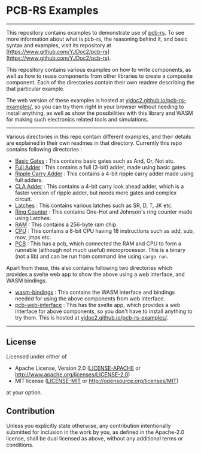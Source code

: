 # PCB-RS Examples

---

This repository contains examples to demonstrate use of [pcb-rs](https://www.github.com/YJDoc2/pcb-rs). To see more information about what is pcb-rs, the reasoning behind it, and basic syntax and examples, visit its repository at [https://www.github.com/YJDoc2/pcb-rs](https://www.github.com/YJDoc2/pcb-rs).

This repository contains various examples on how to write components, as well as how to reuse components from other libraries to create a composite component. Each of the directories contain their own readme describing the that particular example.

The web version of these examples is hosted at [yjdoc2.github.io/pcb-rs-examples/](https://yjdoc2.github.io/pcb-rs-examples/), so you can try them right in your browser without needing to install anything, as well as show the possibilities with this library and WASM for making such electronics related tools and simulations.

---

Various directories in this repo contain different examples, and their details are explained in their own readmes in that directory. Currently this repo contains following directories :

- [Basic Gates](./basic-gates/) : This contains basic gates such as And, Or, Not etc.
- [Full Adder](./full-adder/) : This contains a full (3-bit) adder, made using basic gates.
- [Ripple Carry Adder](./ripple-carry-adder/) : This contains a 4-bit ripple carry adder made using full adders.
- [CLA Adder](./cla-adder/) : This contains a 4-bit carry look ahead adder, which is a faster version of ripple adder, but needs more gates and complex circuit.
- [Latches](./latches/) : This contains various latches such as SR, D, T, JK etc.
- [Ring Counter](./ring-counter/) : This contains One-Hot and Johnson's ring counter made using Latches.
- [RAM](./ram/) : This contains a 256-byte ram chip.
- [CPU](./cpu/) : This contains a 8-bit CPU having 18 instructions such as add, sub, mov, jmps etc.
- [PCB](./pcb/) : This has a pcb, which connected the RAM and CPU to form a runnable (although not much useful) microprocessor. This is a binary (not a lib) and can be run from command line using `cargo run`.

Apart from these, this also contains following two directories which provides a svelte web app to show the above using a web interface, and WASM bindings.

- [wasm-bindings](./wasm-bindings/) : This contains the WASM interface and bindings needed for using the above components from web interface.
- [pcb-web-interface](./pcb-web-interface/) : This has the svelte app, which provides a web interface for above components, so you don't have to install anything to try them. This is hosted at [yjdoc2.github.io/pcb-rs-examples/](https://yjdoc2.github.io/pcb-rs-examples/).

---

## License

Licensed under either of

- Apache License, Version 2.0
  ([LICENSE-APACHE](LICENSE-APACHE) or http://www.apache.org/licenses/LICENSE-2.0)
- MIT license
  ([LICENSE-MIT](LICENSE-MIT) or http://opensource.org/licenses/MIT)

at your option.

## Contribution

Unless you explicitly state otherwise, any contribution intentionally submitted
for inclusion in the work by you, as defined in the Apache-2.0 license, shall be
dual licensed as above, without any additional terms or conditions.
